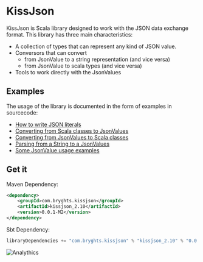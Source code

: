 KissJson
========

KissJson is Scala library designed to work with the JSON data exchange format. This library has three main characteristics:

* A collection of types that can represent any kind of JSON value.
* Conversors that can convert
    * from JsonValue to a string representation (and vice versa)
    * from JsonValue to scala types (and vice versa)
* Tools to work directly with the JsonValues

Examples
--------

The usage of the library is documented in the form of examples in sourcecode:

* [How to write JSON literals](https://github.com/marcesquerra/KissJson/blob/master/samples/bright/samples/JsonLiteral.scala)
* [Converting from Scala classes to JsonValues](https://github.com/marcesquerra/KissJson/blob/master/samples/bright/samples/JsonEncoder.scala)
* [Converting from JsonValues to Scala classes](https://github.com/marcesquerra/KissJson/blob/master/samples/bright/samples/JsonDecoder.scala)
* [Parsing from a String to a JsonValues](https://github.com/marcesquerra/KissJson/blob/master/samples/bright/samples/JsonParser.scala)
* [Some JsonValue usage examples](https://github.com/marcesquerra/KissJson/blob/master/samples/bright/samples/JsonUsage.scala)


Get it
------

Maven Dependency:

```xml
<dependency>
    <groupId>com.bryghts.kissjson</groupId>
    <artifactId>kissjson_2.10</artifactId>
    <version>0.0.1-M2</version>
</dependency>
```

Sbt Dependency:

```scala
libraryDependencies += "com.bryghts.kissjson" % "kissjson_2.10" % "0.0.1-M2"
```

![Analythics](http://nojsstats.appspot.com/UA-31897016-1/github.com/marcesquerra/kissjson)

